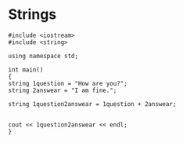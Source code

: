 # Strings
    
    #include <iostream>
    #include <string>

    using namespace std;

    int main()
    {
    string 1question = "How are you?";
    string 2answear = "I am fine.";

    string 1question2answear = 1question + 2answear;
    
    
    cout << 1question2answear << endl;
    }